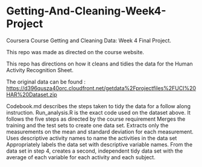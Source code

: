 # Getting-And-Cleaning-Week4-Project
Coursera Course Getting and Cleaning Data: Week 4 Final Project. 

This repo was made as directed on the course website. 

This repo has directions on how it cleans and tidies the data for the Human Activity Recognition Sheet. 

The original data can be found : https://d396qusza40orc.cloudfront.net/getdata%2Fprojectfiles%2FUCI%20HAR%20Dataset.zip

Codebook.md describes the steps taken to tidy the data for a follow along instruction. 
Run_analysis.R is the exact code used on the dataset above. It follows the five steps as directed by the course requirement 
  Merges the training and the test sets to create one data set.
  Extracts only the measurements on the mean and standard deviation for each measurement.
  Uses descriptive activity names to name the activities in the data set
  Appropriately labels the data set with descriptive variable names.
  From the data set in step 4, creates a second, independent tidy data set with the average of each variable for each activity and each subject.
  
